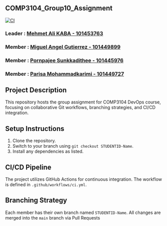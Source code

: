 ## COMP3104_Group10_Assignment ##


[![CI](https://github.com/kabamehmetali/COMP3104_Group10_Assignment/actions/workflows/CI.yml/badge.svg)](https://github.com/kabamehmetali/COMP3104_Group10_Assignment/actions/workflows/CI.yml)

### Leader : [Mehmet Ali KABA - 101453763](https://github.com/kabamehmetali) ###
### Member : [Miguel Angel Gutierrez - 101449899](https://github.com/MigueGs) ###
### Member : [Pornpajee Sunkkadithee - 101445976](https://github.com/Sunkkadithee) ###
### Member : [Parisa Mohammadkarimi - 101449727](https://github.com/parisamkarimi) ###

## Project Description ##
This repository hosts the group assignment for COMP3104 DevOps course, focusing on collaborative Git workflows, branching strategies, and CI/CD integration. 

## Setup Instructions ##
1. Clone the repository. 
2. Switch to your branch using `git checkout STUDENTID-Name`. 
3. Install any dependencies as listed. 

## CI/CD Pipeline ##
The project utilizes GitHub Actions for continuous integration. The workflow is defined in `.github/workflows/ci.yml`. 

## Branching Strategy ##
Each member has their own branch named `STUDENTID-Name`. All changes are merged into the `main` branch via Pull Requests
